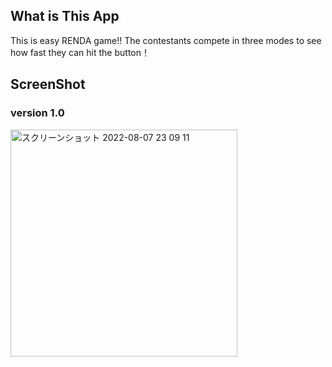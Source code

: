 ## What is This App

This is easy RENDA game!!
The contestants compete in three modes to see how fast they can hit the button！

## ScreenShot
### version 1.0
<img width="363" alt="スクリーンショット 2022-08-07 23 09 11" src="https://user-images.githubusercontent.com/67086449/183294818-3d56cfc5-5696-47f1-8dbc-ed29e1d46f59.png">
